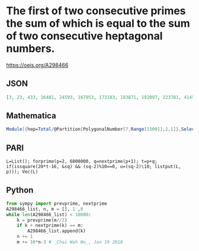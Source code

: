 # The first of two consecutive primes the sum of which is equal to the sum of two consecutive heptagonal numbers\.
https://oeis.org/A298466
## JSON
```JSON
[3, 23, 433, 16481, 24593, 167953, 173183, 183871, 192097, 223781, 414521, 447743, 477857, 508951, 513473, 792983, 927803, 996019, 1034251, 1250309, 1285937, 2224063, 2281003, 2456191, 2607109, 2741561, 2773073, 3210353, 3336209, 4206817, 4403647, 4632161]
```
## Mathematica
```Mathematica
Module[{hep=Total/@Partition[PolygonalNumber[7,Range[1500]],2,1]},Select[ Partition[Prime[Range[PrimePi[Max[hep]/2]]],2,1],MemberQ[hep,Total[#]]&]][[All,1]] (* Requires Mathematica version 10 or later *) (* _Harvey P. Dale_, Dec 04 2019 *)
```
## PARI
```PARI
L=List(); forprime(p=2, 6000000, q=nextprime(p+1); t=p+q; if(issquare(20*t-16, &sq) && (sq-2)%10==0, u=(sq-2)\10; listput(L, p))); Vec(L)
```
## Python
```Python
from sympy import prevprime, nextprime
A298466_list, n, m = [], 1 ,8
while len(A298466_list) < 10000:
    k = prevprime(m//2)
    if k + nextprime(k) == m:
        A298466_list.append(k)
    n += 1
    m += 10*n-3 # _Chai Wah Wu_, Jan 19 2018
```
